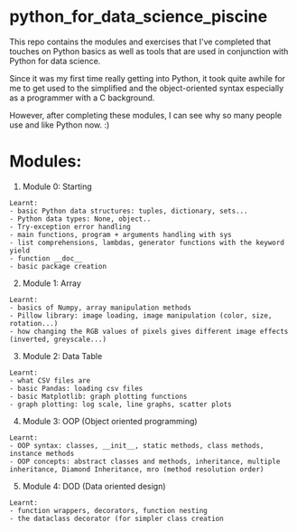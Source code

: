 # python_for_data_science_piscine

This repo contains the modules and exercises that I've completed that touches on Python basics as well as tools that are used in conjunction with Python for data science.

Since it was my first time really getting into Python, it took quite awhile for me to get used to the simplified and the object-oriented syntax especially as a programmer with a C background.

However, after completing these modules, I can see why so many people use and like Python now. :)

# Modules:
1. Module 0: Starting
```
Learnt:
- basic Python data structures: tuples, dictionary, sets...
- Python data types: None, object..
- Try-exception error handling
- main functions, program + arguments handling with sys
- list comprehensions, lambdas, generator functions with the keyword yield
- function __doc__
- basic package creation
```

2. Module 1: Array
```
Learnt:
- basics of Numpy, array manipulation methods
- Pillow library: image loading, image manipulation (color, size, rotation...)
- how changing the RGB values of pixels gives different image effects (inverted, greyscale...)
```

3. Module 2: Data Table
```
Learnt:
- what CSV files are
- basic Pandas: loading csv files
- basic Matplotlib: graph plotting functions
- graph plotting: log scale, line graphs, scatter plots
```

4. Module 3: OOP (Object oriented programming)
```
Learnt:
- OOP syntax: classes, __init__, static methods, class methods, instance methods
- OOP concepts: abstract classes and methods, inheritance, multiple inheritance, Diamond Inheritance, mro (method resolution order)
```

5. Module 4: DOD (Data oriented design)
```
Learnt:
- function wrappers, decorators, function nesting
- the dataclass decorator (for simpler class creation
```
